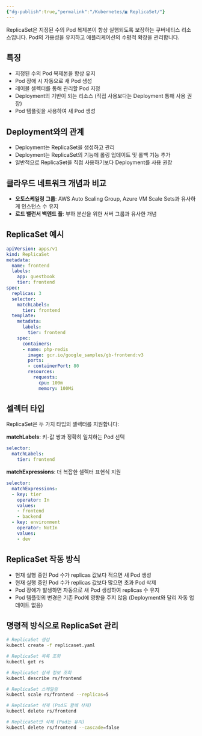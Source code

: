 ```yaml
---
{"dg-publish":true,"permalink":"/Kubernetes/▣ ReplicaSet/"}
---
```



ReplicaSet은 지정된 수의 Pod 복제본이 항상 실행되도록 보장하는 쿠버네티스 리소스입니다. Pod의 가용성을 유지하고 애플리케이션의 수평적 확장을 관리합니다.

## 특징

- 지정된 수의 Pod 복제본을 항상 유지
- Pod 장애 시 자동으로 새 Pod 생성
- 레이블 셀렉터를 통해 관리할 Pod 지정
- Deployment의 기반이 되는 리소스 (직접 사용보다는 Deployment 통해 사용 권장)
- Pod 템플릿을 사용하여 새 Pod 생성

## Deployment와의 관계

- Deployment는 ReplicaSet을 생성하고 관리
- Deployment는 ReplicaSet의 기능에 롤링 업데이트 및 롤백 기능 추가
- 일반적으로 ReplicaSet을 직접 사용하기보다 Deployment를 사용 권장

## 클라우드 네트워크 개념과 비교

- **오토스케일링 그룹**: AWS Auto Scaling Group, Azure VM Scale Sets과 유사하게 인스턴스 수 유지
- **로드 밸런서 백엔드 풀**: 부하 분산을 위한 서버 그룹과 유사한 개념

## ReplicaSet 예시

```yaml
apiVersion: apps/v1
kind: ReplicaSet
metadata:
  name: frontend
  labels:
    app: guestbook
    tier: frontend
spec:
  replicas: 3
  selector:
    matchLabels:
      tier: frontend
  template:
    metadata:
      labels:
        tier: frontend
    spec:
      containers:
      - name: php-redis
        image: gcr.io/google_samples/gb-frontend:v3
        ports:
        - containerPort: 80
        resources:
          requests:
            cpu: 100m
            memory: 100Mi
```

## 셀렉터 타입

ReplicaSet은 두 가지 타입의 셀렉터를 지원합니다:

**matchLabels**: 키-값 쌍과 정확히 일치하는 Pod 선택

```yaml
selector:
  matchLabels:
    tier: frontend
```

**matchExpressions**: 더 복잡한 셀렉터 표현식 지원

```yaml
selector:
  matchExpressions:
  - key: tier
    operator: In
    values:
    - frontend
    - backend
  - key: environment
    operator: NotIn
    values:
    - dev
```

## ReplicaSet 작동 방식

- 현재 실행 중인 Pod 수가 replicas 값보다 적으면 새 Pod 생성
- 현재 실행 중인 Pod 수가 replicas 값보다 많으면 초과 Pod 삭제
- Pod 장애가 발생하면 자동으로 새 Pod 생성하여 replicas 수 유지
- Pod 템플릿의 변경은 기존 Pod에 영향을 주지 않음 (Deployment와 달리 자동 업데이트 없음)

## 명령적 방식으로 ReplicaSet 관리

```bash
# ReplicaSet 생성
kubectl create -f replicaset.yaml

# ReplicaSet 목록 조회
kubectl get rs

# ReplicaSet 상세 정보 조회
kubectl describe rs/frontend

# ReplicaSet 스케일링
kubectl scale rs/frontend --replicas=5

# ReplicaSet 삭제 (Pod도 함께 삭제)
kubectl delete rs/frontend

# ReplicaSet만 삭제 (Pod는 유지)
kubectl delete rs/frontend --cascade=false
```